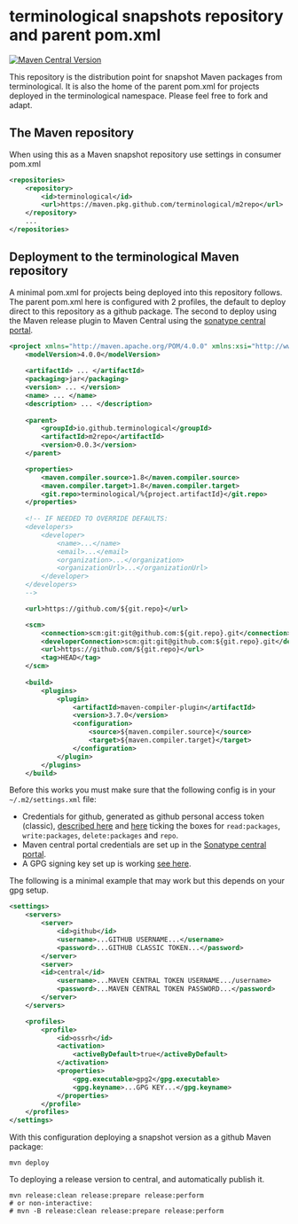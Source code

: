 # terminological snapshots repository and parent pom.xml

[![Maven Central Version](https://img.shields.io/maven-central/v/io.github.terminological/m2repo)](https://central.sonatype.com/artifact/io.github.terminological/m2repo)

This repository is the distribution point for snapshot Maven packages from 
terminological. It is also the home of the parent pom.xml for projects deployed 
in the terminological namespace. Please feel free to fork and adapt.

## The Maven repository

When using this as a Maven snapshot repository use settings in consumer pom.xml

```XML
<repositories>
	<repository>
		<id>terminological</id>
		<url>https://maven.pkg.github.com/terminological/m2repo</url>
	</repository>
	...
</repositories>
```

## Deployment to the terminological Maven repository

A minimal pom.xml for projects being deployed into this repository follows. The
parent pom.xml here is configured with 2 profiles, the default to deploy direct
to this repository as a github package. The second to deploy using the Maven
release plugin to Maven Central using the [sonatype central portal](https://central.sonatype.com/). 

```XML
<project xmlns="http://maven.apache.org/POM/4.0.0" xmlns:xsi="http://www.w3.org/2001/XMLSchema-instance" xsi:schemaLocation="http://maven.apache.org/POM/4.0.0 http://maven.apache.org/xsd/maven-4.0.0.xsd">
	<modelVersion>4.0.0</modelVersion>
	
	<artifactId> ... </artifactId>
	<packaging>jar</packaging>
	<version> ... </version>
	<name> ... </name>
	<description> ... </description>
	
	<parent>
		<groupId>io.github.terminological</groupId>
		<artifactId>m2repo</artifactId>
		<version>0.0.3</version>
	</parent>

	<properties>
		<maven.compiler.source>1.8</maven.compiler.source>
		<maven.compiler.target>1.8</maven.compiler.target>
		<git.repo>terminological/%{project.artifactId}</git.repo>
	</properties>
	
	<!-- IF NEEDED TO OVERRIDE DEFAULTS:
	<developers>
		<developer>
			<name>...</name>
			<email>...</email>
			<organization>...</organization>
			<organizationUrl>...</organizationUrl>
		</developer>
	</developers>
	-->

	<url>https://github.com/${git.repo}</url>

	<scm>
		<connection>scm:git:git@github.com:${git.repo}.git</connection>
		<developerConnection>scm:git:git@github.com:${git.repo}.git</developerConnection>
		<url>https://github.com/${git.repo}</url>
		<tag>HEAD</tag>
	</scm>
	
	<build>
		<plugins>
			<plugin>
				<artifactId>maven-compiler-plugin</artifactId>
				<version>3.7.0</version>
				<configuration>
					<source>${maven.compiler.source}</source>
					<target>${maven.compiler.target}</target>
				</configuration>
			</plugin>
		</plugins>
	</build>
```

Before this works you must make sure that the following config is in your 
`~/.m2/settings.xml` file:

- Credentials for github, generated as github personal access token (classic), 
[described here](https://docs.github.com/en/authentication/keeping-your-account-and-data-secure/managing-your-personal-access-tokens) 
and [here](https://github.com/settings/tokens) ticking the boxes for 
`read:packages`, `write:packages`, `delete:packages` and `repo`.
- Maven central portal credentials are set up in the [Sonatype central portal](https://central.sonatype.com/account).
- A GPG signing key set up is working [see here](https://central.sonatype.org/publish/requirements/gpg/). 

The following is a minimal example that may work but this depends on your gpg setup.

```XML
<settings>
	<servers>
		<server>
			<id>github</id>
			<username>...GITHUB USERNAME...</username>
			<password>...GITHUB CLASSIC TOKEN...</password>
		</server>
		<server>
		<id>central</id>
			<username>...MAVEN CENTRAL TOKEN USERNAME.../username>
			<password>...MAVEN CENTRAL TOKEN PASSWORD...</password>
		</server>
	</servers>

	<profiles>
		<profile>
			<id>ossrh</id>
			<activation>
				<activeByDefault>true</activeByDefault>
			</activation>
			<properties>
				<gpg.executable>gpg2</gpg.executable>
				<gpg.keyname>...GPG KEY...</gpg.keyname>
			</properties>
		</profile>
	</profiles>
</settings>

```

With this configuration deploying a snapshot version as a github Maven package:

```
mvn deploy
```

To deploying a release version to central, and automatically publish it.

```
mvn release:clean release:prepare release:perform
# or non-interactive:
# mvn -B release:clean release:prepare release:perform
```

